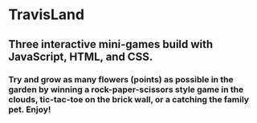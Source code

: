 # TravisLand

## Three interactive mini-games build with JavaScript, HTML, and CSS.
### Try and grow as many flowers (points) as possible in the garden by winning a rock-paper-scissors style game in the clouds, tic-tac-toe on the brick wall, or a catching the family pet. Enjoy!

